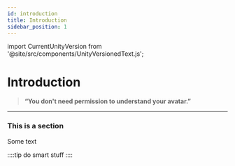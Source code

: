 ```yaml
---
id: introduction
title: Introduction
sidebar_position: 1
---
```

import CurrentUnityVersion from '@site/src/components/UnityVersionedText.js';

# Introduction

> **“You don't need permission to understand your avatar.”**

---

### This is a section

Some text

::::tip
do smart stuff
::::

<CurrentUnityVersion/>
